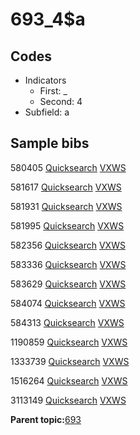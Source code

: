 # 693\_4$a

## Codes

-   Indicators
    -   First: \_
    -   Second: 4
-   Subfield: a

## Sample bibs

580405 [Quicksearch](https://search.library.yale.edu/catalog/580405) [VXWS](http://prodorbis.library.yale.edu:7014/vxws/GetHoldingsService?bibId=580405)

581617 [Quicksearch](https://search.library.yale.edu/catalog/581617) [VXWS](http://prodorbis.library.yale.edu:7014/vxws/GetHoldingsService?bibId=581617)

581931 [Quicksearch](https://search.library.yale.edu/catalog/581931) [VXWS](http://prodorbis.library.yale.edu:7014/vxws/GetHoldingsService?bibId=581931)

581995 [Quicksearch](https://search.library.yale.edu/catalog/581995) [VXWS](http://prodorbis.library.yale.edu:7014/vxws/GetHoldingsService?bibId=581995)

582356 [Quicksearch](https://search.library.yale.edu/catalog/582356) [VXWS](http://prodorbis.library.yale.edu:7014/vxws/GetHoldingsService?bibId=582356)

583336 [Quicksearch](https://search.library.yale.edu/catalog/583336) [VXWS](http://prodorbis.library.yale.edu:7014/vxws/GetHoldingsService?bibId=583336)

583629 [Quicksearch](https://search.library.yale.edu/catalog/583629) [VXWS](http://prodorbis.library.yale.edu:7014/vxws/GetHoldingsService?bibId=583629)

584074 [Quicksearch](https://search.library.yale.edu/catalog/584074) [VXWS](http://prodorbis.library.yale.edu:7014/vxws/GetHoldingsService?bibId=584074)

584313 [Quicksearch](https://search.library.yale.edu/catalog/584313) [VXWS](http://prodorbis.library.yale.edu:7014/vxws/GetHoldingsService?bibId=584313)

1190859 [Quicksearch](https://search.library.yale.edu/catalog/1190859) [VXWS](http://prodorbis.library.yale.edu:7014/vxws/GetHoldingsService?bibId=1190859)

1333739 [Quicksearch](https://search.library.yale.edu/catalog/1333739) [VXWS](http://prodorbis.library.yale.edu:7014/vxws/GetHoldingsService?bibId=1333739)

1516264 [Quicksearch](https://search.library.yale.edu/catalog/1516264) [VXWS](http://prodorbis.library.yale.edu:7014/vxws/GetHoldingsService?bibId=1516264)

3113149 [Quicksearch](https://search.library.yale.edu/catalog/3113149) [VXWS](http://prodorbis.library.yale.edu:7014/vxws/GetHoldingsService?bibId=3113149)

**Parent topic:**[693](../../tags/693/693.md)

